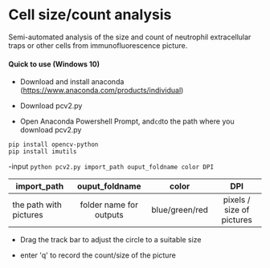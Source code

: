 # Cell size/count analysis

Semi-automated analysis of the size and count of neutrophil extracellular traps or other cells from immunofluorescence picture.





#### Quick to use (Windows 10)

- Download and install anaconda (https://www.anaconda.com/products/individual)

- Download pcv2.py 

- Open Anaconda Powershell Prompt, and```cd```to the path where you download pcv2.py

``` 
pip install opencv-python 
pip install imutils
```

-input ``` python pcv2.py import_path ouput_foldname color DPI ```

 | import_path      | ouput_foldname     | color     | DPI     |
| ---------- | :-----------:  | :-----------: | :-----------: |
| the path with pictures     | folder name for outputs     | blue/green/red    | pixels / size of pictures   |

- Drag the track bar to adjust the circle to a suitable size

- enter 'q' to record the count/size of the picture

